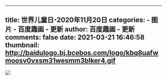 
---
title: 世界儿童日-2020年11月20日
categories: 
    - 图片
    - 百度趣画 - 更新
author: 百度趣画 - 更新
comments: false
date: 2021-03-21 16:46:58
thumbnail: http://baidulogo.bj.bcebos.com/logo/kbq8uafwmoosv0vxsm31wesmm3blker4.gif
---

<div>   
<img src="http://baidulogo.bj.bcebos.com/logo/kbq8uafwmoosv0vxsm31wesmm3blker4.gif" referrerpolicy="no-referrer">  
</div>
            
